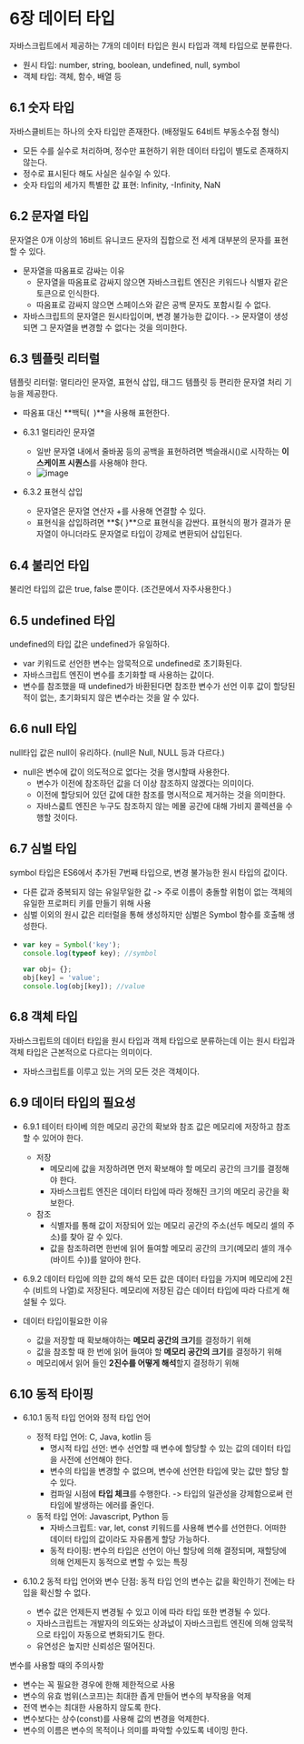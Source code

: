 # 6장 데이터 타입
자바스크립트에서 제공하는 7개의 데이터 타입은 원시 타입과 객체 타입으로 분류한다.
  - 원시 타입: number, string, boolean, undefined, null, symbol
  - 객체 타입: 객체, 함수, 배열 등

## 6.1 숫자 타입
자바스클비트는 하나의 숫자 타입만 존재한다. (배정밀도 64비트 부동소수점 형식)
 - 모든 수를 실수로 처리하며, 정수만 표현하기 위한 데이터 타입이 별도로 존재하지 않는다.
 - 정수로 표시된다 해도 사실은 실수일 수 있다.
 - 숫자 타입의 세가지 특별한 값 표현: Infinity, -Infinity, NaN

## 6.2 문자열 타입
문자열은 0개 이상의 16비트 유니코드 문자의 집합으로 전 세계 대부분의 문자를 표현할 수 있다.
- 문자열을 따옴표로 감싸는 이유
  - 문자열을 따옴표로 감싸지 않으면 자바스크립트 엔진은 키워드나 식별자 같은 토큰으로 인식한다.
  - 따옴표로 감싸지 않으면 스페이스와 같은 공백 문자도 포함시킬 수 없다.
- 자바스크립트의 문자열은 원시타입이며, 변경 불가능한 값이다. -> 문자열이 생성되면 그 문자열을 변경할 수 없다는 것을 의미한다.

## 6.3 템플릿 리터럴
템플릿 리터럴: 멀티라인 문자열, 표현식 삽입, 태그드 템플릿 등 편리한 문자열 처리 기능을 제공한다.
  - 따옴표 대신 **백틱(` `)**을 사용해 표현한다.

- 6.3.1 멀티라인 문자열
  - 일반 문자열 내에서 줄바꿈 등의 공백을 표현하려면 백슬래시(\)로 시작하는 **이스케이프 시퀀스**를 사용해야 한다.
  - ![image](https://github.com/user-attachments/assets/dd444848-196a-42d4-85bf-5ec10fdca754)
- 6.3.2 표현식 삽입
  - 문자열은 문자열 연산자 +를 사용해 연결할 수 있다.
  - 표현식을 삽입하려면 **${ }**으로 표현식을 감싼다. 표현식의 평가 결과가 문자열이 아니더라도 문자열로 타입이 강제로 변환되어 삽입된다.

## 6.4 불리언 타입
불리언 타입의 값은 true, false 뿐이다. (조건문에서 자주사용한다.)

## 6.5 undefined 타입
undefined의 타입 값은 undefined가 유일하다.
- var 키워드로 선언한 변수는 암묵적으로 undefined로 초기화된다.
- 자바스크립트 엔진이 변수를 초기화할 때 사용하는 값이다.
- 변수를 참조했을 때 undefined가 바환된다면 참조한 변수가 선언 이후 값이 할당된 적이 없는, 초기화되지 않은 변수라는 것을 알 수 있다.

## 6.6 null 타입
null타입 값은 null이 유리하다. (null은 Null, NULL 등과 다르다.)
- null은 변수에 값이 의도적으로 없다는 것을 명시할때 사용한다.
  - 변수가 이전에 참조하던 값을 더 이상 참조하지 않겠다는 의미이다.
  - 이전에 할당되어 있던 값에 대한 참조를 명시적으로 제거하는 것을 의미한다.
  - 자바스큷트 엔진은 누구도 참조하지 않는 메몰 공간에 대해 가비지 콜렉션을 수행할 것이다.

## 6.7 심벌 타입
symbol 타입은 ES6에서 추가된 7번째 타입으로, 변경 불가능한 원시 타입의 값이다. 
- 다른 값과 중복되지 않는 유일무일한 값 -> 주로 이름이 충돌할 위험이 없는 객체의 유일한 프로퍼티 키를 만들기 위해 사용
- 심벌 이외의 원시 값은 리터럴을 통해 생성하지만 심벌은 Symbol 함수를 호출해 생성한다.
- ```jsx
  var key = Symbol('key');
  console.log(typeof key); //symbol

  var obj= {};
  obj[key] = 'value';
  console.log(obj[key]); //value
  ```

## 6.8 객체 타입
자바스크립트의 데이터 타입을 원시 타입과 객체 타입으로 분류하는데 이는 원시 타입과 객체 타입은 근본적으로 다르다는 의미이다.
- 자바스크립트를 이루고 있는 거의 모든 것은 객체이다.

## 6.9 데이터 타입의 필요성
- 6.9.1 테이터 타이베 의한 메모리 공간의 확보와 참조
값은 메모리에 저장하고 참조할 수 있어야 한다.
  - 저장
    - 메모리에 값을 저장하려면 먼저 확보해야 할 메모리 공간의 크기를 결정해야 한다.
    - 자바스크립트 엔진은 데이터 타입에 따라 정해진 크기의 메모리 공간을 확보한다.
  - 참조
    - 식별자를 통해 값이 저장되어 있는 메모리 공간의 주소(선두 메모리 셀의 주소)를 찾아 갈 수 있다.
    - 값을 참조하려면 한번에 읽어 들여할 메모리 공간의 크기(메모리 셀의 개수 (바이트 수))를 알아야 한다.
   
- 6.9.2 데이터 타입에 의한 값의 해석
모든 값은 데이터 타입을 가지며 메모리에 2진수 (비트의 나열)로 저장된다. 메모리에 저장된 갑슨 데이터 타입에 따라 다르게 해설될 수 있다.

- 데이터 타입이필요한 이유
  - 값을 저장할 때 확보해야하는 **메모리 공간의 크기**를 결정하기 위해
  - 값을 참조할 때 한 번에 읽어 들여야 할 **메모리 공간의 크기**를 결정하기 위해
  - 메모리에서 읽어 들인 **2진수를 어떻게 해석**할지 결정하기 위해

## 6.10 동적 타이핑
- 6.10.1 동적 타입 언어와 정적 타입 언어
  - 정적 타입 언어: C, Java, kotlin 등
    - 명시적 타입 선언: 변수 선언할 때 변수에 할당할 수 있는 값의 데이터 타입을 사전에 선언해야 한다.
    - 변수의 타입을 변경할 수 없으며, 변수에 선언한 타입에 맞는 값만 할당 할 수 있다.
    - 컴파일 시점에 **타입 체크**를 수행한다. -> 타입의 일관성을 강제함으로써 런타임에 발생하는 에러를 줄인다.
  - 동적 타입 언어: Javascript, Python 등
    - 자바스크립트: var, let, const 키워드를 사용해 변수를 선언한다. 어떠한 데이터 타입의 값이라도 자유롭게 할당 가능하다.
    - 동적 타이핑: 변수의 타입은 선언이 아닌 할당에 의해 결정되며, 재할당에 의해 언제든지 동적으로 변할 수 있는 특징

- 6.10.2 동적 타입 언어와 변수
단점: 동적 타입 언의 변수는 값을 확인하기 전에는 타입을 확신할 수 없다.
  - 변수 값은 언제든지 변경될 수 있고 이에 따라 타입 또한 변경될 수 있다.
  - 자바스크립트는 개발자의 의도와는 상과넚이 자바스크립트 엔진에 의해 암묵적으로 타입이 자동으로 변화되기도 한다.
  - 유연성은 높지만 신뢰성은 떨어진다.
 
변수를 사용할 때의 주의사항
  - 변수는 꼭 필요한 경우에 한해 제한적으로 사용
  - 변수의 유효 범위(스코프)는 최대한 좁게 만들어 변수의 부작용을 억제
  - 전역 변수는 최대한 사용하지 않도록 한다.
  - 변수보다는 상수(const)를 사용해 값의 변경을 억제한다.
  - 변수의 이름은 변수의 목적이나 의미를 파악할 수있도록 네이밍 한다.
